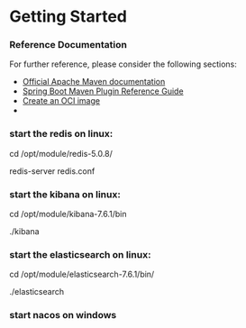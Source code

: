 # Getting Started

### Reference Documentation

For further reference, please consider the following sections:

* [Official Apache Maven documentation](https://maven.apache.org/guides/index.html)
* [Spring Boot Maven Plugin Reference Guide](https://docs.spring.io/spring-boot/docs/2.7.12/maven-plugin/reference/html/)
* [Create an OCI image](https://docs.spring.io/spring-boot/docs/2.7.12/maven-plugin/reference/html/#build-image)
* 
### start the redis on linux:
cd /opt/module/redis-5.0.8/

redis-server redis.conf

### start the kibana on linux:
cd /opt/module/kibana-7.6.1/bin

./kibana

### start the elasticsearch on linux:
cd /opt/module/elasticsearch-7.6.1/bin/

./elasticsearch

### start nacos on windows
